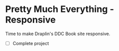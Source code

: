 # Pretty Much Everything - Responsive
Time to make Draplin's DDC Book site responsive.

- [ ] Complete project
